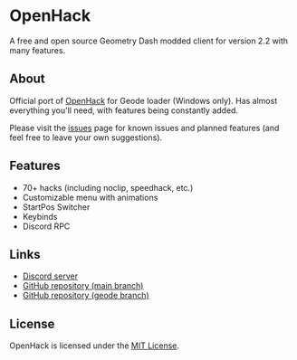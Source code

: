 # OpenHack
A free and open source Geometry Dash modded client for version 2.2 with many features.

## About
Official port of [OpenHack](https://github.com/Prevter/GDOpenHack) for Geode loader (Windows only). Has almost everything you'll need, with features being constantly added.

Please visit the [issues](https://github.com/prevter/gdopenhack/issues) page for known issues and planned features (and feel free to leave your own suggestions).

## Features
- 70+ hacks (including noclip, speedhack, etc.)
- Customizable menu with animations
- StartPos Switcher
- Keybinds
- Discord RPC

## Links
- [Discord server](https://discord.gg/HaHn7RSJ4Q)
- [GitHub repository (main branch)](https://github.com/Prevter/GDOpenHack)
- [GitHub repository (geode branch)](https://github.com/Prevter/GDOpenHack/tree/geode)

## License
OpenHack is licensed under the [MIT License](https://github.com/prevter/gdopenhack/blob/main/LICENSE).